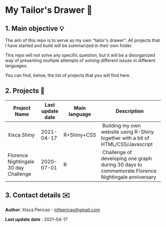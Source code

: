 # My Tailor's Drawer 🔨


## 1. Main objective 💡

The aim of this repo is to serve as my own "tailor's drawer". All projects that I have started and build will be summarized in their own folder.

This repo will not solve any specific question, but it will be a disorganized way of presenting multiple attempts of solving different issues in different languages.

You can find, below, the list of projects that you will find here.

## 2. Projects 📜

| Project Name  | Last update date | Main language | Description |
| ------------- | ------------- | ------------- | ------------- |
| Xisca Shiny  | 2021-04-17  | R+Shiny+CSS | Building my own website using R-Shiny together with a bit of HTML/CSS/Javascript
| Florence Nightingale 30 day Challenge  | 2020-07-01  | R | Challenge of developing one graph during 30 days to commemorate Florence Nightingale anniversary


## 3. Contact details	✉️

**Author**: Xisca Pericas - mfpericas@gmail.com

**Last update date** : 2021-04-17
